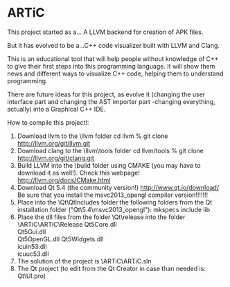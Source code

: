 ARTiC
=====

This project started as a... A LLVM backend for creation of APK files.  

But it has evolved to be a...C++ code visualizer built with LLVM and Clang. 

This is an educational tool that will help people without knowledge of C++ to give their first steps into this programming language. It will show them news and different ways to visualize C++ code, helping them to understand programming.

There are future ideas for this project, as evolve it (changing the user interface part and changing the AST importer part -changing everything, actually) into a Graphical C++ IDE.

How to compile this project!:

1) Download llvm to the \llvm folder
          cd llvm
          %  git clone http://llvm.org/git/llvm.git
2) Download clang to the \llvm\tools folder
          cd llvm/tools
          % git clone http://llvm.org/git/clang.git
3) Build LLVM into the \build folder using CMAKE (you may have to download it as well!).
          Check this webpage! http://llvm.org/docs/CMake.html
4) Download Qt 5.4 (the community version!)
          http://www.qt.io/download/
          Be sure that you install the msvc2013_opengl compiler version!!!!!!!
5) Place into the \Qt\QtIncludes folder the following folders from the Qt installation folder ("Qt\5.4\msvc2013_opengl"):
          mkspecs
          include
          lib
6) Place the dll files from the folder \Qt\release into the folder \ARTiC\ARTiC\Release
          Qt5Core.dll	
          Qt5Gui.dll	
          Qt5OpenGL.dll	
          Qt5Widgets.dll	
          icuin53.dll	
          icuuc53.dll
7) The solution of the project is \ARTiC\ARTiC.sln
8) The Qt project (to edit from the Qt Creator in case than needed is: Qt\UI.pro)



